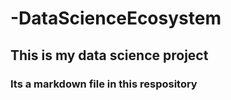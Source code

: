 # -DataScienceEcosystem
## This is my data science project
### Its a markdown file in this respository
